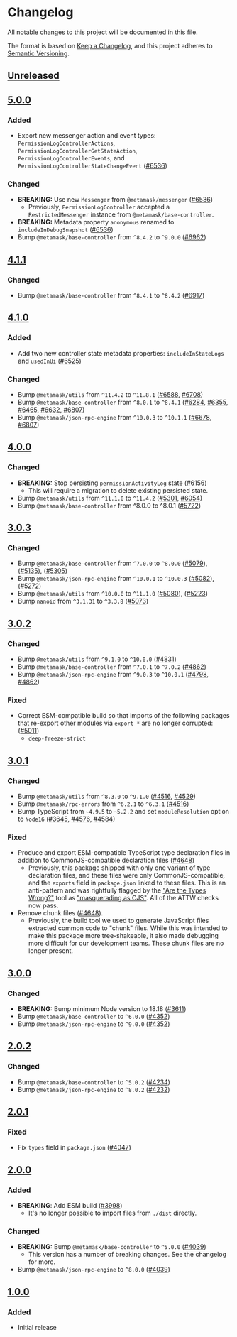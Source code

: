 # Changelog

All notable changes to this project will be documented in this file.

The format is based on [Keep a Changelog](https://keepachangelog.com/en/1.0.0/),
and this project adheres to [Semantic Versioning](https://semver.org/spec/v2.0.0.html).

## [Unreleased]

## [5.0.0]

### Added

- Export new messenger action and event types: `PermissionLogControllerActions`, `PermissionLogControllerGetStateAction`, `PermissionLogControllerEvents`, and `PermissionLogControllerStateChangeEvent` ([#6536](https://github.com/MetaMask/core/pull/6536))

### Changed

- **BREAKING:** Use new `Messenger` from `@metamask/messenger` ([#6536](https://github.com/MetaMask/core/pull/6536))
  - Previously, `PermissionLogController` accepted a `RestrictedMessenger` instance from `@metamask/base-controller`.
- **BREAKING:** Metadata property `anonymous` renamed to `includeInDebugSnapshot` ([#6536](https://github.com/MetaMask/core/pull/6536))
- Bump `@metamask/base-controller` from `^8.4.2` to `^9.0.0` ([#6962](https://github.com/MetaMask/core/pull/6962))

## [4.1.1]

### Changed

- Bump `@metamask/base-controller` from `^8.4.1` to `^8.4.2` ([#6917](https://github.com/MetaMask/core/pull/6917))

## [4.1.0]

### Added

- Add two new controller state metadata properties: `includeInStateLogs` and `usedInUi` ([#6525](https://github.com/MetaMask/core/pull/6525))

### Changed

- Bump `@metamask/utils` from `^11.4.2` to `^11.8.1` ([#6588](https://github.com/MetaMask/core/pull/6588), [#6708](https://github.com/MetaMask/core/pull/6708))
- Bump `@metamask/base-controller` from `^8.0.1` to `^8.4.1` ([#6284](https://github.com/MetaMask/core/pull/6284), [#6355](https://github.com/MetaMask/core/pull/6355), [#6465](https://github.com/MetaMask/core/pull/6465), [#6632](https://github.com/MetaMask/core/pull/6632), [#6807](https://github.com/MetaMask/core/pull/6807))
- Bump `@metamask/json-rpc-engine` from `^10.0.3` to `^10.1.1` ([#6678](https://github.com/MetaMask/core/pull/6678), [#6807](https://github.com/MetaMask/core/pull/6807))

## [4.0.0]

### Changed

- **BREAKING:** Stop persisting `permissionActivityLog` state ([#6156](https://github.com/MetaMask/core/pull/6156))
  - This will require a migration to delete existing persisted state.
- Bump `@metamask/utils` from `^11.1.0` to `^11.4.2` ([#5301](https://github.com/MetaMask/core/pull/5301), [#6054](https://github.com/MetaMask/core/pull/6054))
- Bump `@metamask/base-controller` from ^8.0.0 to ^8.0.1 ([#5722](https://github.com/MetaMask/core/pull/5722))

## [3.0.3]

### Changed

- Bump `@metamask/base-controller` from `^7.0.0` to `^8.0.0` ([#5079](https://github.com/MetaMask/core/pull/5079)), ([#5135](https://github.com/MetaMask/core/pull/5135)), ([#5305](https://github.com/MetaMask/core/pull/5305))
- Bump `@metamask/json-rpc-engine` from `^10.0.1` to `^10.0.3` ([#5082](https://github.com/MetaMask/core/pull/5082)), ([#5272](https://github.com/MetaMask/core/pull/5272))
- Bump `@metamask/utils` from `^10.0.0` to `^11.1.0` ([#5080](https://github.com/MetaMask/core/pull/5080)), ([#5223](https://github.com/MetaMask/core/pull/5223))
- Bump `nanoid` from `^3.1.31` to `^3.3.8` ([#5073](https://github.com/MetaMask/core/pull/5073))

## [3.0.2]

### Changed

- Bump `@metamask/utils` from `^9.1.0` to `^10.0.0` ([#4831](https://github.com/MetaMask/core/pull/4831))
- Bump `@metamask/base-controller` from `^7.0.1` to `^7.0.2` ([#4862](https://github.com/MetaMask/core/pull/4862))
- Bump `@metamask/json-rpc-engine` from `^9.0.3` to `^10.0.1` ([#4798](https://github.com/MetaMask/core/pull/4798), [#4862](https://github.com/MetaMask/core/pull/4862))

### Fixed

- Correct ESM-compatible build so that imports of the following packages that re-export other modules via `export *` are no longer corrupted: ([#5011](https://github.com/MetaMask/core/pull/5011))
  - `deep-freeze-strict`

## [3.0.1]

### Changed

- Bump `@metamask/utils` from `^8.3.0` to `^9.1.0` ([#4516](https://github.com/MetaMask/core/pull/4516), [#4529](https://github.com/MetaMask/core/pull/4529))
- Bump `@metamask/rpc-errors` from `^6.2.1` to `^6.3.1` ([#4516](https://github.com/MetaMask/core/pull/4516))
- Bump TypeScript from `~4.9.5` to `~5.2.2` and set `moduleResolution` option to `Node16` ([#3645](https://github.com/MetaMask/core/pull/3645), [#4576](https://github.com/MetaMask/core/pull/4576), [#4584](https://github.com/MetaMask/core/pull/4584))

### Fixed

- Produce and export ESM-compatible TypeScript type declaration files in addition to CommonJS-compatible declaration files ([#4648](https://github.com/MetaMask/core/pull/4648))
  - Previously, this package shipped with only one variant of type declaration
    files, and these files were only CommonJS-compatible, and the `exports`
    field in `package.json` linked to these files. This is an anti-pattern and
    was rightfully flagged by the
    ["Are the Types Wrong?"](https://arethetypeswrong.github.io/) tool as
    ["masquerading as CJS"](https://github.com/arethetypeswrong/arethetypeswrong.github.io/blob/main/docs/problems/FalseCJS.md).
    All of the ATTW checks now pass.
- Remove chunk files ([#4648](https://github.com/MetaMask/core/pull/4648)).
  - Previously, the build tool we used to generate JavaScript files extracted
    common code to "chunk" files. While this was intended to make this package
    more tree-shakeable, it also made debugging more difficult for our
    development teams. These chunk files are no longer present.

## [3.0.0]

### Changed

- **BREAKING:** Bump minimum Node version to 18.18 ([#3611](https://github.com/MetaMask/core/pull/3611))
- Bump `@metamask/base-controller` to `^6.0.0` ([#4352](https://github.com/MetaMask/core/pull/4352))
- Bump `@metamask/json-rpc-engine` to `^9.0.0` ([#4352](https://github.com/MetaMask/core/pull/4352))

## [2.0.2]

### Changed

- Bump `@metamask/base-controller` to `^5.0.2` ([#4234](https://github.com/MetaMask/core/pull/4234))
- Bump `@metamask/json-rpc-engine` to `^8.0.2` ([#4232](https://github.com/MetaMask/core/pull/4232))

## [2.0.1]

### Fixed

- Fix `types` field in `package.json` ([#4047](https://github.com/MetaMask/core/pull/4047))

## [2.0.0]

### Added

- **BREAKING**: Add ESM build ([#3998](https://github.com/MetaMask/core/pull/3998))
  - It's no longer possible to import files from `./dist` directly.

### Changed

- **BREAKING:** Bump `@metamask/base-controller` to `^5.0.0` ([#4039](https://github.com/MetaMask/core/pull/4039))
  - This version has a number of breaking changes. See the changelog for more.
- Bump `@metamask/json-rpc-engine` to `^8.0.0` ([#4039](https://github.com/MetaMask/core/pull/4039))

## [1.0.0]

### Added

- Initial release

[Unreleased]: https://github.com/MetaMask/core/compare/@metamask/permission-log-controller@5.0.0...HEAD
[5.0.0]: https://github.com/MetaMask/core/compare/@metamask/permission-log-controller@4.1.1...@metamask/permission-log-controller@5.0.0
[4.1.1]: https://github.com/MetaMask/core/compare/@metamask/permission-log-controller@4.1.0...@metamask/permission-log-controller@4.1.1
[4.1.0]: https://github.com/MetaMask/core/compare/@metamask/permission-log-controller@4.0.0...@metamask/permission-log-controller@4.1.0
[4.0.0]: https://github.com/MetaMask/core/compare/@metamask/permission-log-controller@3.0.3...@metamask/permission-log-controller@4.0.0
[3.0.3]: https://github.com/MetaMask/core/compare/@metamask/permission-log-controller@3.0.2...@metamask/permission-log-controller@3.0.3
[3.0.2]: https://github.com/MetaMask/core/compare/@metamask/permission-log-controller@3.0.1...@metamask/permission-log-controller@3.0.2
[3.0.1]: https://github.com/MetaMask/core/compare/@metamask/permission-log-controller@3.0.0...@metamask/permission-log-controller@3.0.1
[3.0.0]: https://github.com/MetaMask/core/compare/@metamask/permission-log-controller@2.0.2...@metamask/permission-log-controller@3.0.0
[2.0.2]: https://github.com/MetaMask/core/compare/@metamask/permission-log-controller@2.0.1...@metamask/permission-log-controller@2.0.2
[2.0.1]: https://github.com/MetaMask/core/compare/@metamask/permission-log-controller@2.0.0...@metamask/permission-log-controller@2.0.1
[2.0.0]: https://github.com/MetaMask/core/compare/@metamask/permission-log-controller@1.0.0...@metamask/permission-log-controller@2.0.0
[1.0.0]: https://github.com/MetaMask/core/releases/tag/@metamask/permission-log-controller@1.0.0
